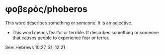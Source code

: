 # φοβερός/phoberos
This word describes something or someone. It is an adjective.
* This word means fearful or terrible. It describes something or someone that causes people to experience fear or terror.

See: Hebrews 10:27, 31; 12:21
